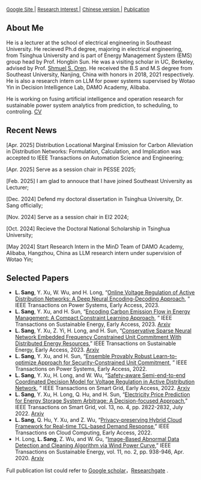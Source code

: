 [<font size="2.5">Google Site </font>](https://sites.google.com/view/sanglinwei) | 
[<font size="2.5">Research Interest </font>](./interest.html) |
[<font size="2.5">Chinese version </font>](./ch_index.html) |
[<font size="2.5">Publication </font>](./gh-pages/publication.html)

## About Me

He is a lecturer at the school of electrical engineering in Southeast University. He recieved Ph.d degree, majoring in electrical engineering, from Tsinghua University and is part of Energy Management System (EMS) group head by Prof. Hongbin Sun. He was a visiting scholar in UC, Berkeley, advised by Prof. [Shmuel S. Oren](https://oren.ieor.berkeley.edu/). He received the B.S and M.S degree from Southeast University, Nanjing, China with honors in 2018, 2021 respectively.  He is also a research intern on LLM for power systems supervised by Wotao Yin in Decision Intelligence Lab, DAMO Academy, Alibaba. 

He is working on fusing artificial intelligence and operation research for sustainable power system analytics from prediction, to scheduling, to controling. [CV](./gh-pages/CV_LinweiSang.pdf)


## Recent News
 
[Apr. 2025] Distribution Locational Marginal Emission for Carbon Alleviation in Distribution Networks: Formulation, Calculation, and Implication was accepted to IEEE Transactions on Automation Science and Engineering; 

[Apr. 2025] Serve as a session chair in PESSE 2025;

[Feb. 2025] I am glad to annouce that I have joined Southeast University as Lecturer;

[Dec. 2024] Defend my doctoral dissertation in Tsinghua University, Dr. Sang officially;

[Nov. 2024] Serve as a session chair in EI2 2024;

[Oct. 2024] Recieve the Doctoral National Scholarship in Tsinghua University;

[May 2024] Start Research Intern in the MinD Team of DAMO Academy, Alibaba, Hangzhou, China as LLM research intern under supervision of Wotao Yin; 


## Selected Papers

-  **L. Sang**, Y. Xu, W. Wu, and H. Long, “[Online Voltage Regulation of Active Distribution Networks: A Deep Neural Encoding-Decoding Approach](https://ieeexplore.ieee.org/document/10264194), ” IEEE Transactions on Power Systems, Early Access, 2023.
-  **L. Sang**, Y. Xu, and H. Sun, “[Encoding Carbon Emission Flow in Energy Management: A Compact Constraint Learning Approach](https://ieeexplore.ieee.org/document/10122721), ” IEEE Transactions on Sustainable Energy, Early Access, 2023. [Arxiv](https://arxiv.org/pdf/2305.13538.pdf)
-  **L. Sang**, Y. Xu, Z. Yi, H. Long, and H. Sun, “[Conservative Sparse Neural Network Embedded Frequency Constrained Unit Commitment With Distributed Energy Resources](https://ieeexplore.ieee.org/document/10104114),”  IEEE Transactions on Sustainable Energy, Early Access, 2023.  [Arxiv](https://arxiv.org/abs/2304.10720)
-  **L. Sang**, Y. Xu, and H. Sun, “[Ensemble Provably Robust Learn-to-optimize Approach for Security-Constrained Unit Commitment](https://ieeexplore.ieee.org/document/9964136), ” IEEE Transactions on Power Systems, Early Access, 2022.
-  **L. Sang**, Y. Xu, H. Long, and W. Wu, “[Safety-aware Semi-end-to-end Coordinated Decision Model for Voltage Regulation in Active Distribution Network](https://ieeexplore.ieee.org/document/9895142), ” IEEE Transactions on Smart Grid, Early Access, 2022. [Arxiv](https://arxiv.org/abs/2305.15395)
-  **L. Sang**, Y. Xu, H. Long, Q. Hu, and H. Sun, “[Electricity Price Prediction for Energy Storage System Arbitrage: A Decision-focused Approach](https://ieeexplore.ieee.org/document/9755891),” IEEE Transactions on Smart Grid, vol. 13, no. 4, pp. 2822-2832, July 2022.  [Arxiv](https://arxiv.org/abs/2305.00362)
-  **L. Sang**, Q. Hu, Y. Xu, and Z. Wu, “[Privacy-preserving Hybrid Cloud Framework for Real-time TCL-based Demand Response](https://ieeexplore.ieee.org/document/9677899),” IEEE Transactions on Cloud Computing, Early Access, 2022. 
-  H. Long, **L. Sang**, Z. Wu, and W. Gu, “[Image-Based Abnormal Data Detection and Cleaning Algorithm via Wind Power Curve](https://ieeexplore.ieee.org/document/8703080),” IEEE Transactions on Sustainable Energy, vol. 11, no. 2, pp. 938-946, Apr. 2020. [Arxiv](https://arxiv.org/abs/2307.08539)

Full publication list could refer to [Google scholar](https://scholar.google.com/citations?user=y53XzOAAAAAJ&hl=en)，[Researchgate](https://www.researchgate.net/profile/Linwei-Sang) .


